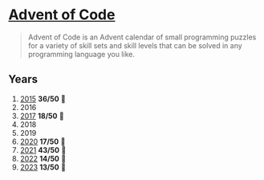 # [Advent of Code]

> Advent of Code is an Advent calendar of small programming puzzles for a variety of skill sets and skill levels that can be solved in any programming language you like.

[advent of code]: https://adventofcode.com/about

## Years

1. [2015] **36/50** 🌟
1. 2016
1. [2017] **18/50** 🌟
1. 2018 
1. 2019
1. [2020] **17/50** 🌟
1. [2021] **43/50** 🌟
1. [2022] **14/50** 🌟
1. [2023] **13/50** 🌟

[2015]: ./2015
[2017]: ./2017
[2020]: ./2020
[2021]: ./2021
[2022]: ./2022
[2023]: ./2023
